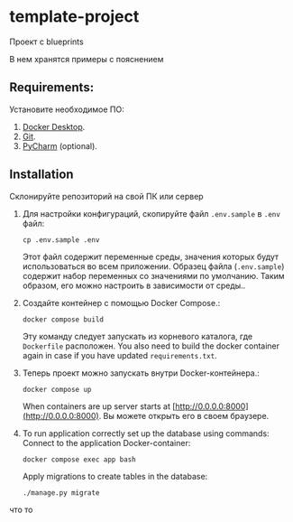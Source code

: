 # template-project
Проект с blueprints


В нем хранятся примеры с пояснением 


## Requirements:

Установите необходимое ПО:

1. [Docker Desktop](https://www.docker.com).
2. [Git](https://github.com/git-guides/install-git).
3. [PyCharm](https://www.jetbrains.com/ru-ru/pycharm/download) (optional).

## Installation

Склонируйте репозиторий на свой ПК или сервер

1. Для настройки конфигураций, скопируйте файл `.env.sample` в `.env` файл:
    ```shell
    cp .env.sample .env
    ```
   
    Этот файл содержит переменные среды, значения которых будут использоваться во всем приложении.
    Образец файла (`.env.sample`) содержит набор переменных со значениями по умолчанию. 
    Таким образом, его можно настроить в зависимости от среды..

2. Создайте контейнер с помощью Docker Compose.:
    ```shell
    docker compose build
    ```
    Эту команду следует запускать из корневого каталога, где `Dockerfile` расположен.
    You also need to build the docker container again in case if you have updated `requirements.txt`.
   
3. Теперь проект можно запускать внутри Docker-контейнера.:
    ```shell
    docker compose up
    ```
   When containers are up server starts at [http://0.0.0.0:8000](http://0.0.0.0:8000). Вы можете открыть его в своем браузере.

4. To run application correctly set up the database using commands:
    Connect to the application Docker-container:
    ```shell
    docker compose exec app bash
    ```
   Apply migrations to create tables in the database:
    ```shell
    ./manage.py migrate
    ```



что то 